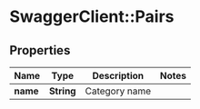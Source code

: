 # SwaggerClient::Pairs

## Properties
Name | Type | Description | Notes
------------ | ------------- | ------------- | -------------
**name** | **String** | Category name | 


